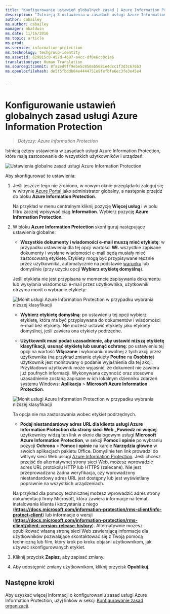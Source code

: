 ```yaml
---
title: "Konfigurowanie ustawień globalnych zasad | Azure Information Protection"
description: "Istnieją 3 ustawienia w zasadach usługi Azure Information Protection, które mają zastosowanie do wszystkich użytkowników i urządzeń."
author: cabailey
ms.author: cabailey
manager: mbaldwin
ms.date: 11/16/2016
ms.topic: article
ms.prod: 
ms.service: information-protection
ms.technology: techgroup-identity
ms.assetid: 629815c0-457d-4697-a4cc-df0e6cc0c1a6
translationtype: Human Translation
ms.sourcegitcommit: 8fa2ed9ff9ebe5c850ab5681e4dcc1f3d3c676b3
ms.openlocfilehash: de5f5fbddb84e4444751e9fefbfe6ec3fe3e45e4


---
```


# <a name="how-to-configure-the-global-policy-settings-for-azure-information-protection"></a>Konfigurowanie ustawień globalnych zasad usługi Azure Information Protection

>*Dotyczy: Azure Information Protection*

Istnieją cztery ustawienia w zasadach usługi Azure Information Protection, które mają zastosowanie do wszystkich użytkowników i urządzeń:

![Ustawienia globalne zasad usługi Azure Information Protection](../media/info-protect-policy-settings.png)


Aby skonfigurować te ustawienia:

1. Jeśli jeszcze tego nie zrobiono, w nowym oknie przeglądarki zaloguj się w witrynie [Azure Portal](https://portal.azure.com) jako administrator globalny, a następnie przejdź do bloku **Azure Information Protection**. 
    
    Na przykład w menu centralnym kliknij pozycję **Więcej usług** i w polu filtru zacznij wpisywać ciąg **Information**. Wybierz pozycję **Azure Information Protection**.

2. W bloku **Azure Information Protection** skonfiguruj następujące ustawienia globalne:

    - **Wszystkie dokumenty i wiadomości e-mail muszą mieć etykietę**: w przypadku ustawienia dla tej opcji wartości **Wł.** wszystkie zapisane dokumenty i wysłane wiadomości e-mail będą musiały mieć zastosowaną etykietę. Etykiety mogą być przypisywane ręcznie przez użytkownika, automatycznie na podstawie [warunku](configure-policy-classification.md) lub domyślnie (przy użyciu opcji **Wybierz etykietę domyślną**). 

    Jeśli etykieta nie jest przypisana w momencie zapisywania dokumentu lub wysyłania wiadomości e-mail przez użytkownika, użytkownik otrzyma monit o wybranie etykiety:

    ![Monit usługi Azure Information Protection w przypadku wybrania niższej klasyfikacji](../media/info-protect-enforce-label.png)

    - **Wybierz etykietę domyślną**: po ustawieniu tej opcji wybierz etykietę, która ma być przypisywana do dokumentów i wiadomości e-mail bez etykiety. Nie możesz ustawić etykiety jako etykiety domyślnej, jeśli zawiera ona etykiety podrzędne. 

    - **Użytkownik musi podać uzasadnienie, aby ustawić niższą etykietę klasyfikacji, usunąć etykietę lub usunąć ochronę**: po ustawieniu tej opcji na wartość **Włączone** i wykonaniu dowolnej z tych akcji przez użytkownika (na przykład zmianie etykiety **Poufne** na **Osobiste**) użytkownik jest monitowany o podanie wyjaśnienia dla tej akcji. Przykładowo użytkownik może wyjaśnić, że dokument nie zawiera już poufnych informacji. Wykonywana czynność oraz stosowne uzasadnienie zostaną zapisane w ich lokalnym dzienniku zdarzeń systemu Windows: **Aplikacja**  >  **Microsoft Azure Information Protection**.  

    ![Monit usługi Azure Information Protection w przypadku wybrania niższej klasyfikacji](../media/info-protect-lower-justification.png)

    Ta opcja nie ma zastosowania wobec etykiet podrzędnych.

    - **Podaj niestandardowy adres URL dla klienta usługi Azure Information Protection dla strony sieci Web „Powiedz mi więcej**: użytkownicy widzą ten link w oknie dialogowym usługi **Microsoft Azure Information Protection**, w sekcji **Pomoc i opinie** po wybraniu pozycji **Ochrona** > **Pomoc i opinie** na karcie **Narzędzia główne** w swoich aplikacjach pakietu Office. Domyślnie ten link prowadzi do witryny sieci Web usługi [Azure Information Protection](https://www.microsoft.com/en-us/cloud-platform/azure-information-protection). Jeśli chcesz przejść do alternatywnej strony sieci Web, możesz wprowadzić adres URL protokołu HTTP lub HTTPS (zalecane). Nie jest przeprowadzana żadna weryfikacja, czy wprowadzony niestandardowy adres URL jest dostępny lub jest wyświetlany poprawnie na wszystkich urządzeniach.
    
    Na przykład dla pomocy technicznej możesz wprowadzić adres strony dokumentacji firmy Microsoft, która zawiera informacje na temat instalowania klienta i korzystania z niego (**https://docs.microsoft.com/information-protection/rms-client/info-protect-client**) lub informacje o wersji (**https://docs.microsoft.com/information-protection/rms-client/client-version-release-history**). Alternatywnie możesz opublikować własną stronę sieci Web zawierającą informacje dla użytkowników pozwalające skontaktować się z Twoją pomocą techniczną lub film, który krok po kroku objaśni użytkownikom, jak używać skonfigurowanych etykiet.

3. Kliknij przycisk **Zapisz**, aby zapisać zmiany.

4. Aby udostępnić zmiany użytkownikom, kliknij przycisk **Opublikuj**.

## <a name="next-steps"></a>Następne kroki

Aby uzyskać więcej informacji o konfigurowaniu zasad usługi Azure Information Protection, użyj linków w sekcji [Konfigurowanie zasad organizacji](configure-policy.md#configuring-your-organizations-policy).  












<!--HONumber=Nov16_HO3-->


